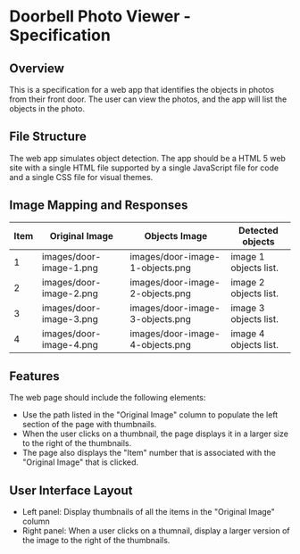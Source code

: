 # Doorbell Photo Viewer - Specification

## Overview
This is a specification for a web app that identifies the objects in photos from their front door. The user can view the photos, and the app will list the objects in the photo.

## File Structure
The web app simulates object detection. The app should be a HTML 5 web site with a single HTML file supported by a single JavaScript file for code and a single CSS file for visual themes.

## Image Mapping and Responses

|Item|Original Image|Objects Image |Detected objects |
|--|--|--|--|
|1|images/door-image-1.png | images/door-image-1-objects.png | image 1 objects list.|
|2|images/door-image-2.png | images/door-image-2-objects.png | image 2 objects list.|
|3|images/door-image-3.png | images/door-image-3-objects.png | image 3 objects list.|
|4|images/door-image-4.png | images/door-image-4-objects.png | image 4 objects list.|

## Features
The web page should include the following elements:

- Use the path listed in the "Original Image" column to populate the left section of the page with thumbnails.
- When the user clicks on a thumbnail, the page displays it in a larger size to the right of the thumbnails. 
- The page also displays the "Item" number that is associated with the "Original Image" that is clicked.

## User Interface Layout
- Left panel: Display thumbnails of all the items in the "Original Image" column 
- Right panel: When a user clicks on a thumnail, display a larger version of the image to the right of the thumbnails. 
